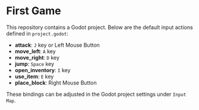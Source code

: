 # First Game

This repository contains a Godot project. Below are the default input actions defined in `project.godot`:

- **attack**: `J` key or Left Mouse Button
- **move_left**: `A` key
- **move_right**: `D` key
- **jump**: `Space` key
- **open_inventory**: `I` key
- **use_item**: `E` key
- **place_block**: Right Mouse Button

These bindings can be adjusted in the Godot project settings under `Input Map`.
